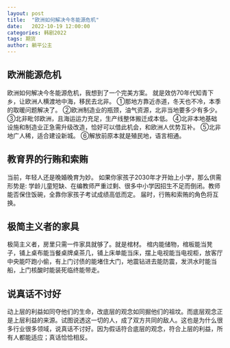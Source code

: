 ```yaml
---
layout: post
title:  "欧洲如何解决今冬能源危机"
date:   2022-10-19 12:00:00
categories: 韩剧2022
tags: 期货
author: 躺平公主
---
```


## 欧洲能源危机
欧洲如何解决今冬能源危机，我想到了一个完美方案。 就是效仿70年代知青下乡，让欧洲人横渡地中海，移民去北非。 ①那地方靠近赤道，冬天也不冷，本季的取暖问题解决了。 ②欧洲制造业的瓶颈，油气资源，北非当地要多少有多少。 ③北非毗邻欧洲，且海运运力充足，生产线整体搬迁成本低。 ④北非本地基础设施和制造业正急需升级改造，恰好可以借此机会，和欧洲人优势互补。 ⑤北非地广人稀，适合建设新城。 ⑥解放前原本就是殖民地，语言相通。

## 教育界的行贿和索贿
当前，年轻人还是晚婚晚育为妙。
如果你家孩子2030年才开始上小学，那么供需形势是: 学龄儿童短缺、在编教师严重过剩、很多中小学因招生不足而倒闭。教师能否保住饭碗，全靠你家孩子考试成绩高低而定。
届时，行贿和索贿的角色将互换。

## 极简主义者的家具
极简主义者，房里只需一件家具就够了。就是棺材。
棺内能储物，棺板能当凳子，铺上桌布能当餐桌牌桌茶几，铺上床单能当床，摆上电视能当电视柜，放客厅中央能吓跑小偷，有上门讨债的能堵住大门，地震钻进去能防震，发洪水时能当船，上门核酸时能装死临终能带走。

## 说真话不讨好
动上层的利益如同夺他们的生命，改底层的观念如同掘他们的祖坟。而底层观念正是上层利益的来源。试图说透这一切的人，成了双方共同的敌人。这也是为什么很多行业很多领域，说真话不讨好。因为假话符合底层的观念，符合上层的利益，所有人都能适应；真话恰恰相反。
